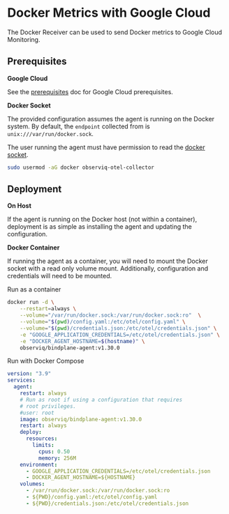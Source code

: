 # Docker Metrics with Google Cloud

The Docker Receiver can be used to send Docker metrics to Google Cloud Monitoring.

## Prerequisites

**Google Cloud**

See the [prerequisites](../prerequisites.md) doc for Google Cloud prerequisites.

**Docker Socket**

The provided configuration assumes the agent is running on the Docker system. By default, the `endpoint` collected from is `unix:///var/run/docker.sock`.

The user running the agent must have permission to read the [docker socket](https://docs.docker.com/engine/install/linux-postinstall/).

```bash
sudo usermod -aG docker observiq-otel-collector
```

## Deployment

**On Host**

If the agent is running on the Docker host (not within a container), deployment is as simple as installing the agent and updating the configuration.

**Docker Container**

If running the agent as a container, you will need to mount the Docker socket with a read only volume mount. Additionally, configuration and credentials will need to be mounted.

Run as a container

```bash
docker run -d \
    --restart=always \
    --volume="/var/run/docker.sock:/var/run/docker.sock:ro"  \
    --volume="$(pwd)/config.yaml:/etc/otel/config.yaml" \
    --volume="$(pwd)/credentials.json:/etc/otel/credentials.json" \
    -e "GOOGLE_APPLICATION_CREDENTIALS=/etc/otel/credentials.json" \
    -e "DOCKER_AGENT_HOSTNAME=$(hostname)" \
    observiq/bindplane-agent:v1.30.0
```

Run with Docker Compose

```yaml
version: "3.9"
services:
  agent:
    restart: always
    # Run as root if using a configuration that requires
    # root privileges.
    #user: root
    image: observiq/bindplane-agent:v1.30.0
    restart: always
    deploy:
      resources:
        limits:
          cpus: 0.50
          memory: 256M
    environment:
      - GOOGLE_APPLICATION_CREDENTIALS=/etc/otel/credentials.json
      - DOCKER_AGENT_HOSTNAME=${HOSTNAME}
    volumes:
      - /var/run/docker.sock:/var/run/docker.sock:ro
      - ${PWD}/config.yaml:/etc/otel/config.yaml
      - ${PWD}/credentials.json:/etc/otel/credentials.json
```
